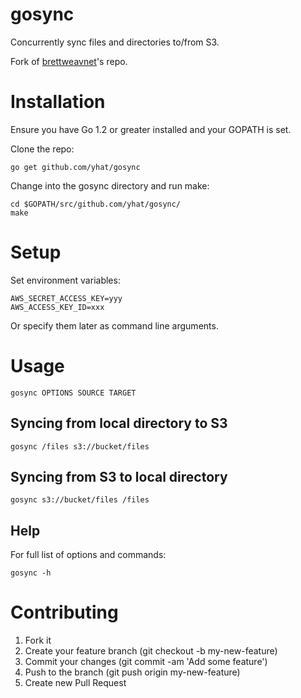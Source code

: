 # gosync

Concurrently sync files and directories to/from S3.

Fork of [brettweavnet](https://github.com/brettweavnet/gosync)'s repo.

# Installation

Ensure you have Go 1.2 or greater installed and your GOPATH is set.

Clone the repo:

    go get github.com/yhat/gosync

Change into the gosync directory and run make:

    cd $GOPATH/src/github.com/yhat/gosync/
    make

# Setup

Set environment variables:

    AWS_SECRET_ACCESS_KEY=yyy
    AWS_ACCESS_KEY_ID=xxx

Or specify them later as command line arguments.

# Usage

    gosync OPTIONS SOURCE TARGET

## Syncing from local directory to S3

    gosync /files s3://bucket/files

## Syncing from S3 to local directory

    gosync s3://bucket/files /files

## Help

For full list of options and commands:

    gosync -h

# Contributing

1. Fork it
2. Create your feature branch (git checkout -b my-new-feature)
3. Commit your changes (git commit -am 'Add some feature')
4. Push to the branch (git push origin my-new-feature)
5. Create new Pull Request
